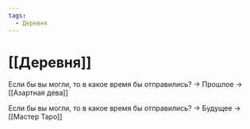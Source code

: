 ```yaml
---
tags:
  - Деревня
---
```

# [[Деревня]]
Если бы вы могли, то в какое время бы отправились? -> Прошлое -> [[Азартная дева]]

Если бы вы могли, то в какое время бы отправились? -> Будущее -> [[Мастер Таро]]






